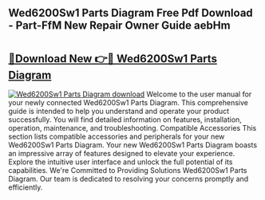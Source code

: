 ## Wed6200Sw1 Parts Diagram Free Pdf Download - Part-FfM New Repair Owner Guide aebHm

# <h2><a href="http://dfrckf7.blite.top/?on=Wed6200Sw1+Parts+Diagram">🔗Download New 👉🔴 Wed6200Sw1 Parts Diagram</a></h2>

[![Wed6200Sw1 Parts Diagram download](https://i.imgur.com/lujVjoI.png)](http://dfrckf7.blite.top/?on=Wed6200Sw1+Parts+Diagram)
Welcome to the user manual for your newly connected Wed6200Sw1 Parts Diagram. This comprehensive guide is intended to help you understand and operate your product successfully. You will find detailed information on features, installation, operation, maintenance, and troubleshooting. Compatible Accessories This section lists compatible accessories and peripherals for your new Wed6200Sw1 Parts Diagram. Your new Wed6200Sw1 Parts Diagram boasts an impressive array of features designed to elevate your experience. Explore the intuitive user interface and unlock the full potential of its capabilities. We're Committed to Providing Solutions Wed6200Sw1 Parts Diagram. Our team is dedicated to resolving your concerns promptly and efficiently.
